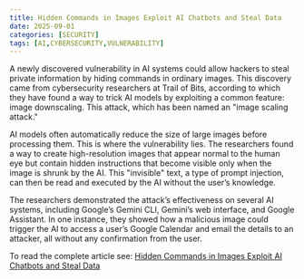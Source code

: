 ```yaml
---
title: Hidden Commands in Images Exploit AI Chatbots and Steal Data
date: 2025-09-01
categories: [SECURITY]
tags: [AI,CYBERSECURITY,VULNERABILITY]
---
```


A newly discovered vulnerability in AI systems could allow hackers to steal private information by hiding commands in ordinary images. This discovery came from cybersecurity researchers at Trail of Bits, according to which they have found a way to trick AI models by exploiting a common feature: image downscaling. This attack, which has been named an "image scaling attack."

AI models often automatically reduce the size of large images before processing them. This is where the vulnerability lies. The researchers found a way to create high-resolution images that appear normal to the human eye but contain hidden instructions that become visible only when the image is shrunk by the AI. This "invisible" text, a type of prompt injection, can then be read and executed by the AI without the user’s knowledge.

The researchers demonstrated the attack’s effectiveness on several AI systems, including Google’s Gemini CLI, Gemini’s web interface, and Google Assistant. In one instance, they showed how a malicious image could trigger the AI to access a user’s Google Calendar and email the details to an attacker, all without any confirmation from the user.

To read the complete article see: [Hidden Commands in Images Exploit AI Chatbots and Steal Data](https://hackread.com/hidden-commands-images-exploit-ai-chatbots-steal-data/) 